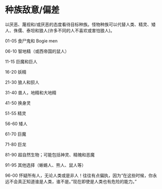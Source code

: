 # 种族敌意/偏差

以厌恶、蔑视和/或厌恶的态度看待目标种族。怪物种族可以代替人类、精灵、矮人、侏儒、泰坦和狼人(许多不同的人不喜欢或害怕狼人)。

01-05 食尸鬼和 Bogie men

06-10 智地精（或西帝国的鼠人）

11-15 巨魔和巨人

16-20 妖精

21-30 狼人和狈人

31-40 兽人，地精和大地精

41-50 换身灵

51-55 精灵

56-60 矮人

61-70 巨魔

71-80 巨龙

81-90 超自然生物；可能包括神灵、精魄和恶魔

91-95 其他选择（蜥蜴人、熊人、鼠人等）

96-00
怀疑所有人，无论人类或是非人！往往有点偏执，因为“在这些时候，你永远不会真正知道谁是人类，谁不是。”现在即使是人类也有危险的能力。”
